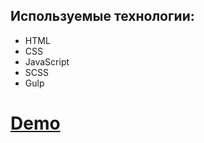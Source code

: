 <h2>Используемые технологии:</h2>
<ul>
<li>HTML</li>
<li>CSS</li>
<li>JavaScript</li>
<li>SCSS</li>
<li>Gulp</li>
</ul>
<h1><a target="_blank" href="https://alexander-korotckevich.github.io/TEST01/">Demo<a/></h1>
